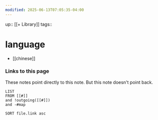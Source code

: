 ```yaml
---
modified: 2025-06-13T07:05:35-04:00
---
```

up:: [[+ Library]]
tags:: 

# language

- [[chinese]]


### Links to this page
These notes point directly to this note. But this note doesn't point back.
```dataview
LIST
FROM [[#]]
and !outgoing([[#]])
and -#map

SORT file.link asc
```
